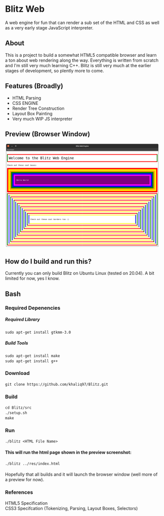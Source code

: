 # Blitz Web
A web engine for fun that can render a sub set of the HTML and CSS as well as a very early stage JavaScript interpreter.

## About
This is a project to build a somewhat HTML5 compatible browser and learn a ton about web rendering along the way. Everything is written from scratch and I'm still very much learning C++. Blitz is still very much at the earlier stages of development, so plently more to come.

## Features (Broadly)
* HTML Parsing
* CSS ENGINE
* Render Tree Construction
* Layout Box Painting
* Very much WIP JS interpreter

## Preview (Browser Window)

![A preview of the Blitz browser window](https://github.com/khaliq97/Blitz/blob/master/screenshots/1.png?raw=true)


## How do I build and run this?

Currently you can only build Blitz on Ubuntu Linux (tested on 20.04). A bit limited for now, yes I know.

## Bash
### Required Depenencies
##### Required Library
```sudo apt-get install gtkmm-3.0```
##### Build Tools
```sudo apt-get install make```
<br/>
```sudo apt-get install g++```
</br>

### Download
```git clone https://github.com/khaliq97/Blitz.git```

### Build
```cd Blitz/src```
<br/>
```./setup.sh```
<br/>
```make```
### Run
```./blitz <HTML File Name>```
#### This will run the html page shown in the preview screenshot:
```./blitz ../res/index.html```
#### 


Hopefully that all builds and it will launch the browser window (well more of a preview for now). 

### References
HTML5 Specification
<br/>
CSS3 Specifcation (Tokenizing, Parsing, Layout Boxes, Selectors)